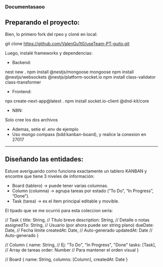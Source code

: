 
### Documentasaoo


## Preparando el proyecto:

Bien, lo primero fork del rpeo y cloné en local:

git clone https://github.com/ValenGu1t0/useTeam-PT-guito.git

Luego, instalé frameworks y dependencias: 

- Backend:

nest new . 
npm install @nestjs/mongoose mongoose
npm install @nestjs/websockets @nestjs/platform-socket.io
npm install class-validator class-transformer

- Frontend:

npx create-next-app@latest .
npm install socket.io-client @dnd-kit/core


- N8N:

Solo cree los dos archivos


- Ademas, setie el .env de ejemplo
- Uso mongo compass (bdd:kanban-board), y realice la conexion en 27017

------------------------------------------------------------------------------------------------------------------

## Diseñando las entidades:

Estuve averiguando como funciona exactamente un tablero KANBAN y encontre que tiene 3 niveles de información:

- Board (tablero) → puede tener varias columnas.
- Column (columna) → agrupa tareas por estado (“To Do”, “In Progress”, “Done”).
- Task (tarea) → es el ítem principal editable y movible.

El tipado que se me ocurrió para esta coleccion sería:

// Task
{
  title: String,          // Título breve
  description: String,    // Detalle o notas
  assignedTo: String,     // Usuario (por ahora puede ser string plano)
  dueDate: Date,          // Fecha límite
  createdAt: Date,        // Auto-generado
  updatedAt: Date         // Auto-generado
}

// Column
{
  name: String,           // Ej: "To Do", "In Progress", "Done"
  tasks: [Task],          // Array de tareas
  order: Number           // Para mantener el orden visual
}

// Board
{
  name: String,
  columns: [Column],
  createdAt: Date
}

